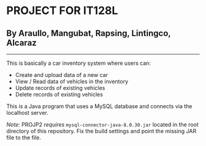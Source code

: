 # PROJECT FOR IT128L
## By Araullo, Mangubat, Rapsing, Lintingco, Alcaraz

****
This is basically a car inventory system where users can:
- Create and upload data of a new car
- View / Read data of vehicles in the inventory
- Update records of existing vehicles
- Delete records of existing vehicles

This is a Java program that uses a MySQL database and connects via the localhost server.

*Note:* PROJP2 *requires* `mysql-connector-java-8.0.30.jar` located in the root directory of this repository. Fix the build settings and point the missing JAR file to the file.